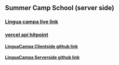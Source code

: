 ## Summer Camp School (server side)



### [Lingua campa live link](https://linguacampa.web.app/)


### [vercel api hitpoint](https://linguacampa.vercel.app/)

#### [LinguaCampa Clientside github link](https://github.com/programming-hero-web-course1/b712-summer-camp-client-side-hasankarim18)

#### [LinguaCampa Serverside github link](https://github.com/programming-hero-web-course1/b7a12-summer-camp-server_side-hasankarim18)

